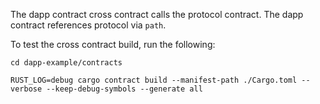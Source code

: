 The dapp contract cross contract calls the protocol contract. The dapp contract references protocol via `path`.

To test the cross contract build, run the following:

```
cd dapp-example/contracts

RUST_LOG=debug cargo contract build --manifest-path ./Cargo.toml --verbose --keep-debug-symbols --generate all
```
